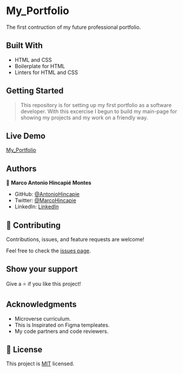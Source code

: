 # My_Portfolio
The first contruction of my future professional portfolio.

## Built With

- HTML and CSS
- Boilerplate for HTML
- Linters for HTML and CSS

## Getting Started

>This repository is for setting up my first portfolio as a software developer. With this excercise I begun to build my main-page for showing my projects and my work on a friendly way.

## Live Demo

[My_Portfolio](https://antoniohincapie.github.io/My_Portfolio/)

## Authors

👤 **Marco Antonio Hincapié Montes**

- GitHub: [@AntonioHincapie](https://github.com/AntonioHincapie)
- Twitter: [@MarcoHincapie](https://twitter.com/MarcoHincapie)
- LinkedIn: [LinkedIn](https://www.linkedin.com/in/marco-hincapi%C3%A9-7a76751a3/)

## 🤝 Contributing

Contributions, issues, and feature requests are welcome!

Feel free to check the [issues page](../../issues/).

## Show your support

Give a ⭐️ if you like this project!

## Acknowledgments

- Microverse curriculum.
- This is Inspirated on Figma templeates.
- My code partners and code reviewers. 

## 📝 License

This project is [MIT](./MIT.md) licensed.
